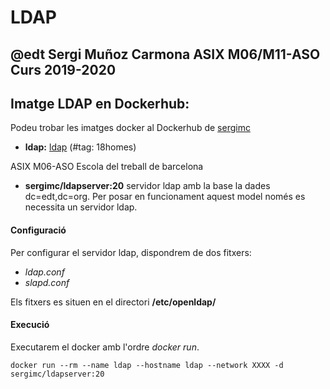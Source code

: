 # LDAP
## @edt Sergi Muñoz Carmona ASIX M06/M11-ASO Curs 2019-2020

## Imatge LDAP en Dockerhub:
Podeu trobar les imatges docker al Dockerhub de [sergimc](https://hub.docker.com/u/sergimc/)
* **ldap:** [ldap](https://cloud.docker.com/repository/docker/sergimc/ldapserver) (#tag: 18homes)


ASIX M06-ASO Escola del treball de barcelona

* **sergimc/ldapserver:20**  servidor ldap amb la base la dades dc=edt,dc=org.
Per posar en funcionament aquest model només es necessita un servidor ldap.


#### Configuració
Per configurar el servidor ldap, dispondrem de dos fitxers:

* *ldap.conf*
* *slapd.conf*

Els fitxers es situen en el directori **/etc/openldap/**

#### Execució

Executarem el docker amb l'ordre *docker run*.

```
docker run --rm --name ldap --hostname ldap --network XXXX -d sergimc/ldapserver:20

```
